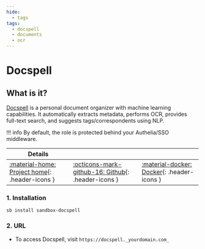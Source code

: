 ```yaml
---
hide:
  - tags
tags:
  - docspell
  - documents
  - ocr
---
```


# Docspell

## What is it?

[Docspell](https://docspell.org/) is a personal document organizer with machine learning capabilities. It automatically extracts metadata, performs OCR, provides full-text search, and suggests tags/correspondents using NLP.

!!! info
    By default, the role is protected behind your Authelia/SSO middleware.

| Details     |             |             |
|-------------|-------------|-------------|
| [:material-home: Project home](https://docspell.org/){: .header-icons } | [:octicons-mark-github-16: Github](https://github.com/eikek/docspell){: .header-icons } | [:material-docker: Docker](https://hub.docker.com/u/docspell){: .header-icons }|

### 1. Installation

``` shell
sb install sandbox-docspell
```

### 2. URL

- To access Docspell, visit `https://docspell._yourdomain.com_`